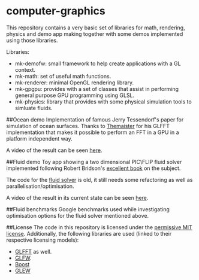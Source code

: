 # computer-graphics
This repository contains a very basic set of libraries for math, rendering, physics and demo app making together with some demos implemented using those libraries.

Libraries: 
* mk-demofw: small framework to help create applications with a GL context.
* mk-math: set of useful math functions.
* mk-renderer: minimal OpenGL rendering library.
* mk-gpgpu: provides with a set of classes that assist in performing general purpose GPU programming using GLSL.
* mk-physics: library that provides with some physical simulation tools to simluate fluids.

##Ocean demo
Implementation of famous Jerry Tessendorf's paper for simulation of ocean surfaces. Thanks to [Themaister](https://github.com/Themaister/GLFFT) for his GLFFT implementation that makes it possible to perform an FFT in a GPU in a platform independent way. 

A video of the result can be seen [here](https://www.youtube.com/watch?v=SfT4pk3UfPE).

##Fluid demo
Toy app showing a two dimensional PIC\FLIP fluid solver implemented following Robert Bridson's [excellent book](https://www.amazon.com/Simulation-Computer-Graphics-Robert-Bridson/dp/1568813260) on the subject.

The code for the [fluid solver](https://github.com/mpazoscr/computer-graphics/tree/master/mk-physics/src/physics/fluids) is old, it still needs some refactoring as well as parallelisation/optimisation.

A video of the result in its current state can be seen [here](https://www.youtube.com/watch?v=vBjliNlR5RE).

##Fluid benchmarks
Google benchmarks used while investigating optimisation options for the fluid solver mentioned above.

##License
The code in this repository is licensed under the [permissive MIT license](https://github.com/mpazoscr/computer-graphics/blob/master/LICENSE). Additionally, the following libraries are used (linked to their respective licensing models):
* [GLFFT](https://github.com/mpazoscr/computer-graphics/blob/master/mk-gpgpu/src/gpgpu/gl/GLFFT/LICENSE) as well. 
* [GLFW](http://www.glfw.org/license.html).
* [Boost](http://www.boost.org/users/license.html)
* [GLEW](https://github.com/nigels-com/glew#copyright-and-licensing)
